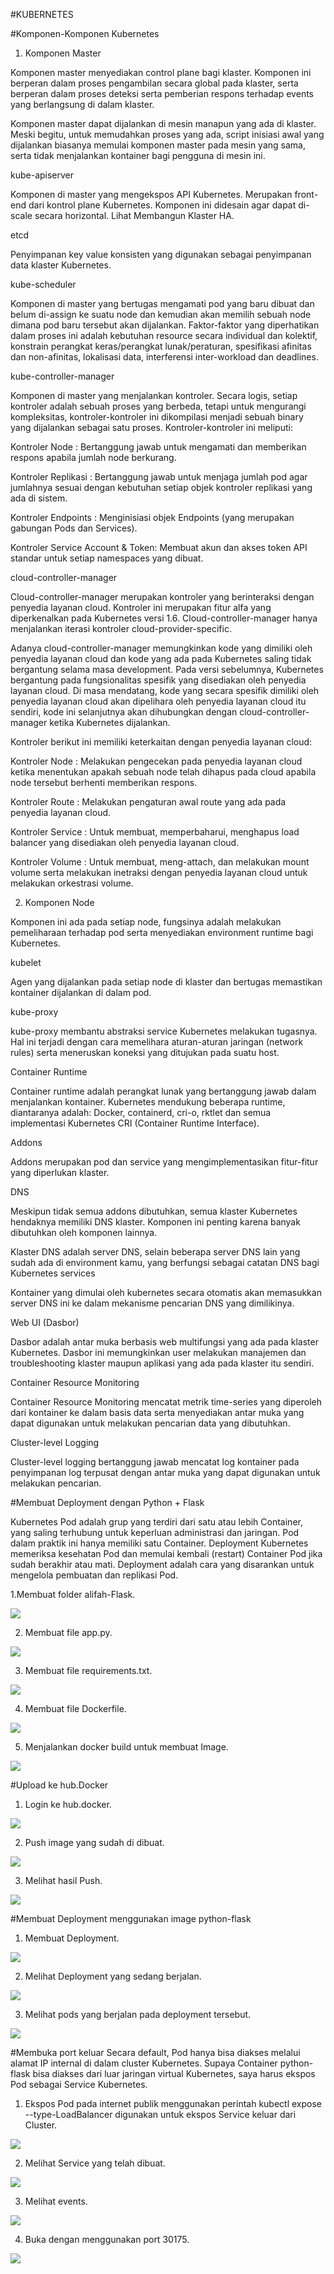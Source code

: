 #KUBERNETES

#Komponen-Komponen Kubernetes

1. Komponen Master

Komponen master menyediakan control plane bagi klaster. Komponen ini berperan dalam proses pengambilan secara global pada klaster, serta berperan dalam proses deteksi serta pemberian respons terhadap events yang berlangsung di dalam klaster.

Komponen master dapat dijalankan di mesin manapun yang ada di klaster. Meski begitu, untuk memudahkan proses yang ada, script inisiasi awal yang dijalankan biasanya memulai komponen master pada mesin yang sama, serta tidak menjalankan kontainer bagi pengguna di mesin ini.

kube-apiserver

Komponen di master yang mengekspos API Kubernetes. Merupakan front-end dari kontrol plane Kubernetes. Komponen ini didesain agar dapat di-scale secara horizontal. Lihat Membangun Klaster HA.

etcd

Penyimpanan key value konsisten yang digunakan sebagai penyimpanan data klaster Kubernetes.

kube-scheduler

Komponen di master yang bertugas mengamati pod yang baru dibuat dan belum di-assign ke suatu node dan kemudian akan memilih sebuah node dimana pod baru tersebut akan dijalankan. Faktor-faktor yang diperhatikan dalam proses ini adalah kebutuhan resource secara individual dan kolektif, konstrain perangkat keras/perangkat lunak/peraturan, spesifikasi afinitas dan non-afinitas, lokalisasi data, interferensi inter-workload dan deadlines.

kube-controller-manager

Komponen di master yang menjalankan kontroler. Secara logis, setiap kontroler adalah sebuah proses yang berbeda, tetapi untuk mengurangi kompleksitas, kontroler-kontroler ini dikompilasi menjadi sebuah binary yang dijalankan sebagai satu proses. Kontroler-kontroler ini meliputi:

Kontroler Node : Bertanggung jawab untuk mengamati dan memberikan respons apabila jumlah node berkurang.

Kontroler Replikasi : Bertanggung jawab untuk menjaga jumlah pod agar jumlahnya sesuai dengan kebutuhan setiap objek kontroler replikasi yang ada di sistem.

Kontroler Endpoints : Menginisiasi objek Endpoints (yang merupakan gabungan Pods dan Services).

Kontroler Service Account & Token: Membuat akun dan akses token API standar untuk setiap namespaces yang dibuat.

cloud-controller-manager

Cloud-controller-manager merupakan kontroler yang berinteraksi dengan penyedia layanan cloud. Kontroler ini merupakan fitur alfa yang diperkenalkan pada Kubernetes versi 1.6. Cloud-controller-manager hanya menjalankan iterasi kontroler cloud-provider-specific.

Adanya cloud-controller-manager memungkinkan kode yang dimiliki oleh penyedia layanan cloud dan kode yang ada pada Kubernetes saling tidak bergantung selama masa development. Pada versi sebelumnya, Kubernetes bergantung pada fungsionalitas spesifik yang disediakan oleh penyedia layanan cloud. Di masa mendatang, kode yang secara spesifik dimiliki oleh penyedia layanan cloud akan dipelihara oleh penyedia layanan cloud itu sendiri, kode ini selanjutnya akan dihubungkan dengan cloud-controller-manager ketika Kubernetes dijalankan.

Kontroler berikut ini memiliki keterkaitan dengan penyedia layanan cloud:

Kontroler Node : Melakukan pengecekan pada penyedia layanan cloud ketika menentukan apakah sebuah node telah dihapus pada cloud apabila node tersebut berhenti memberikan respons.

Kontroler Route : Melakukan pengaturan awal route yang ada pada penyedia layanan cloud.

Kontroler Service : Untuk membuat, memperbaharui, menghapus load balancer yang disediakan oleh penyedia layanan cloud.

Kontroler Volume : Untuk membuat, meng-attach, dan melakukan mount volume serta melakukan inetraksi dengan penyedia layanan cloud untuk melakukan orkestrasi volume.

2. Komponen Node

Komponen ini ada pada setiap node, fungsinya adalah melakukan pemeliharaan terhadap pod serta menyediakan environment runtime bagi Kubernetes.

kubelet

Agen yang dijalankan pada setiap node di klaster dan bertugas memastikan kontainer dijalankan di dalam pod.

kube-proxy

kube-proxy membantu abstraksi service Kubernetes melakukan tugasnya. Hal ini terjadi dengan cara memelihara aturan-aturan jaringan (network rules) serta meneruskan koneksi yang ditujukan pada suatu host.

Container Runtime

Container runtime adalah perangkat lunak yang bertanggung jawab dalam menjalankan kontainer. Kubernetes mendukung beberapa runtime, diantaranya adalah: Docker, containerd, cri-o, rktlet dan semua implementasi Kubernetes CRI (Container Runtime Interface).

Addons

Addons merupakan pod dan service yang mengimplementasikan fitur-fitur yang diperlukan klaster.

DNS

Meskipun tidak semua addons dibutuhkan, semua klaster Kubernetes hendaknya memiliki DNS klaster. Komponen ini penting karena banyak dibutuhkan oleh komponen lainnya.

Klaster DNS adalah server DNS, selain beberapa server DNS lain yang sudah ada di environment kamu, yang berfungsi sebagai catatan DNS bagi Kubernetes services

Kontainer yang dimulai oleh kubernetes secara otomatis akan memasukkan server DNS ini ke dalam mekanisme pencarian DNS yang dimilikinya.

Web UI (Dasbor)

Dasbor adalah antar muka berbasis web multifungsi yang ada pada klaster Kubernetes. Dasbor ini memungkinkan user melakukan manajemen dan troubleshooting klaster maupun aplikasi yang ada pada klaster itu sendiri.

Container Resource Monitoring

Container Resource Monitoring mencatat metrik time-series yang diperoleh dari kontainer ke dalam basis data serta menyediakan antar muka yang dapat digunakan untuk melakukan pencarian data yang dibutuhkan.

Cluster-level Logging

Cluster-level logging bertanggung jawab mencatat log kontainer pada penyimpanan log terpusat dengan antar muka yang dapat digunakan untuk melakukan pencarian.

#Membuat Deployment dengan Python + Flask

Kubernetes Pod adalah grup yang terdiri dari satu atau lebih Container, yang saling terhubung untuk keperluan administrasi dan jaringan. Pod dalam praktik ini hanya memiliki satu Container. Deployment Kubernetes memeriksa kesehatan Pod dan memulai kembali (restart) Container Pod jika sudah berakhir atau mati. Deployment adalah cara yang disarankan untuk mengelola pembuatan dan replikasi Pod.

1.Membuat folder alifah-Flask.

  ![](Images/mkdir-alifah.png)

2. Membuat file app.py.

  ![](Images/app.png)

3. Membuat file requirements.txt.

  ![](Images/requirements.png)

4. Membuat file Dockerfile.

  ![](Images/dockerfile.png)

5. Menjalankan docker build untuk membuat Image.

  ![](Images/docker-build.png)

#Upload ke hub.Docker
1. Login ke hub.docker.

  ![](Images/docker-login.png)

2. Push image yang sudah di dibuat.

  ![](Images/docker-push.png)

3. Melihat hasil Push.

  ![](Images/docker-ps.png)

#Membuat Deployment menggunakan image python-flask
1. Membuat Deployment.

  ![](Images/kubectl-create.png)

2. Melihat Deployment yang sedang berjalan.

  ![](Images/kubectl-get1.png)

3. Melihat pods yang berjalan pada deployment tersebut.

  ![](Images/kubectl-getpods.png)

#Membuka port keluar
Secara default, Pod hanya bisa diakses melalui alamat IP internal di dalam cluster Kubernetes. Supaya Container python-flask bisa diakses dari luar jaringan virtual Kubernetes, saya harus ekspos Pod sebagai Service Kubernetes.
1. Ekspos Pod pada internet publik menggunakan perintah kubectl expose --type-LoadBalancer digunakan untuk ekspos Service keluar dari Cluster.

  ![](Images/expose.png)

2. Melihat Service yang telah dibuat.

  ![](Images/get-services.png)

3. Melihat events.

  ![](Images/get-events.png)

4. Buka dengan menggunakan port 30175.

  ![](Images/test.png)
